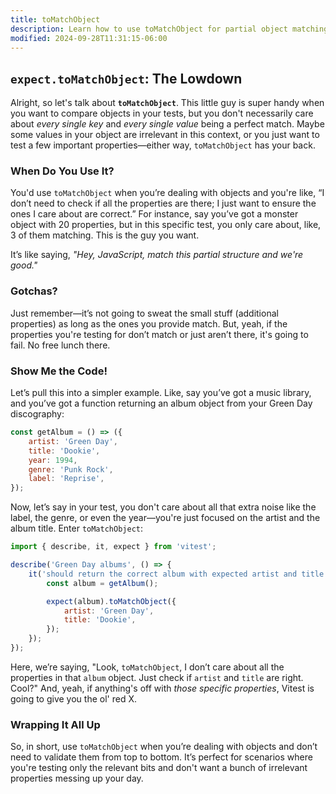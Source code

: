 ```yaml
---
title: toMatchObject
description: Learn how to use toMatchObject for partial object matching in tests.
modified: 2024-09-28T11:31:15-06:00
---
```


## `expect.toMatchObject`: The Lowdown

Alright, so let's talk about **`toMatchObject`**. This little guy is super handy when you want to compare objects in your tests, but you don't necessarily care about *every single key* and *every single value* being a perfect match. Maybe some values in your object are irrelevant in this context, or you just want to test a few important properties—either way, `toMatchObject` has your back.

### When Do You Use It?

You'd use `toMatchObject` when you’re dealing with objects and you're like, “I don’t need to check if all the properties are there; I just want to ensure the ones I care about are correct.” For instance, say you’ve got a monster object with 20 properties, but in this specific test, you only care about, like, 3 of them matching. This is the guy you want.

It’s like saying, *"Hey, JavaScript, match this partial structure and we're good."*

### Gotchas?

Just remember—it’s not going to sweat the small stuff (additional properties) as long as the ones you provide match. But, yeah, if the properties you're testing for don’t match or just aren’t there, it's going to fail. No free lunch there.

### Show Me the Code!

Let’s pull this into a simpler example. Like, say you’ve got a music library, and you’ve got a function returning an album object from your Green Day discography:

```js
const getAlbum = () => ({
	artist: 'Green Day',
	title: 'Dookie',
	year: 1994,
	genre: 'Punk Rock',
	label: 'Reprise',
});
```

Now, let’s say in your test, you don't care about all that extra noise like the label, the genre, or even the year—you're just focused on the artist and the album title. Enter `toMatchObject`:

```js
import { describe, it, expect } from 'vitest';

describe('Green Day albums', () => {
	it('should return the correct album with expected artist and title', () => {
		const album = getAlbum();

		expect(album).toMatchObject({
			artist: 'Green Day',
			title: 'Dookie',
		});
	});
});
```

Here, we’re saying, "Look, `toMatchObject`, I don’t care about all the properties in that `album` object. Just check if `artist` and `title` are right. Cool?" And, yeah, if anything's off with *those specific properties*, Vitest is going to give you the ol' red X.

### Wrapping It All Up

So, in short, use `toMatchObject` when you’re dealing with objects and don’t need to validate them from top to bottom. It’s perfect for scenarios where you're testing only the relevant bits and don't want a bunch of irrelevant properties messing up your day.
